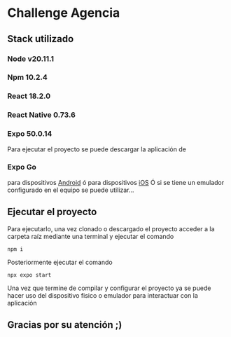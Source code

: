 # Challenge Agencia

## Stack utilizado

### Node v20.11.1
### Npm 10.2.4
### React 18.2.0
### React Native 0.73.6
### Expo 50.0.14


Para ejecutar el proyecto se puede descargar la aplicación de
### Expo Go
para dispositivos [Android](https://play.google.com/store/search?q=expo%20go&c=apps)
ó para dispositivos [iOS](https://apps.apple.com/mx/app/expo-go/id982107779)
Ó si se tiene un emulador configurado en el equipo se puede utilizar...

## Ejecutar el proyecto
Para ejecutarlo, una vez clonado o descargado el proyecto acceder a la carpeta raíz mediante una terminal y ejecutar el comando

`npm i`

Posteriormente ejecutar el comando

`npx expo start`

Una vez que termine de compilar y configurar el proyecto ya se puede hacer uso del dispositivo fisico o emulador para interactuar con la aplicación

## Gracias por su atención ;)
